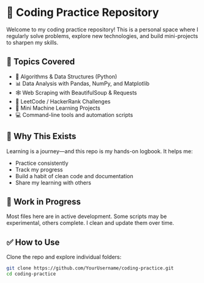 # 🧠 Coding Practice Repository

Welcome to my coding practice repository! This is a personal space where I regularly solve problems, explore new technologies, and build mini-projects to sharpen my skills.

## 📂 Topics Covered

- 🔢 Algorithms & Data Structures (Python)
- 📊 Data Analysis with Pandas, NumPy, and Matplotlib
- 🕸️ Web Scraping with BeautifulSoup & Requests
- 🧮 LeetCode / HackerRank Challenges
- 🤖 Mini Machine Learning Projects
- 💻 Command-line tools and automation scripts

## 🔄 Why This Exists

Learning is a journey—and this repo is my hands-on logbook. It helps me:
- Practice consistently
- Track my progress
- Build a habit of clean code and documentation
- Share my learning with others

## 🚧 Work in Progress

Most files here are in active development. Some scripts may be experimental, others complete. I clean and update them over time.

## ✅ How to Use

Clone the repo and explore individual folders:
```bash
git clone https://github.com/YourUsername/coding-practice.git
cd coding-practice
